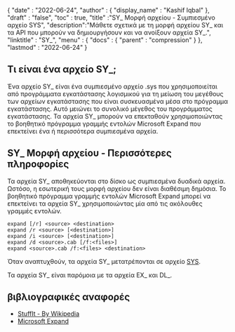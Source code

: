 {
  "date" : "2022-06-24",
  "author" : {
    "display_name" : "Kashif Iqbal"
},
  "draft" : "false",
  "toc" : true,
  "title" :"SY_ Μορφή αρχείου - Συμπιεσμένο αρχείο SYS",
  "description":"Μάθετε σχετικά με τη μορφή αρχείου SY_ και τα API που μπορούν να δημιουργήσουν και να ανοίξουν αρχεία SY_.",
  "linktitle" : "SY_",
  "menu" : {
    "docs" : {
      "parent" : "compression"
}
},
  "lastmod" : "2022-06-24"
}

## Τι είναι ένα αρχείο SY_;

Ένα αρχείο SY_ είναι ένα συμπιεσμένο αρχείο .sys που χρησιμοποιείται από προγράμματα εγκατάστασης λογισμικού για τη μείωση του μεγέθους των αρχείων εγκατάστασης που είναι συσκευασμένα μέσα στο πρόγραμμα εγκατάστασης. Αυτό μειώνει το συνολικό μέγεθος του προγράμματος εγκατάστασης. Τα αρχεία SY_ μπορούν να επεκταθούν χρησιμοποιώντας το βοηθητικό πρόγραμμα γραμμής εντολών Microsoft Expand που επεκτείνει ένα ή περισσότερα συμπιεσμένα αρχεία.

## SY_ Μορφή αρχείου - Περισσότερες πληροφορίες

Τα αρχεία SY_ αποθηκεύονται στο δίσκο ως συμπιεσμένα δυαδικά αρχεία. Ωστόσο, η εσωτερική τους μορφή αρχείου δεν είναι διαθέσιμη δημόσια. Το βοηθητικό πρόγραμμα γραμμής εντολών Microsoft Expand μπορεί να επεκτείνει τα αρχεία SY_ χρησιμοποιώντας μία από τις ακόλουθες γραμμές εντολών.

```
expand [/r] <source> <destination>
expand /r <source> [<destination>]
expand /i <source> [<destination>]
expand /d <source>.cab [/f:<files>]
expand <source>.cab /f:<files> <destination>
```
Όταν αναπτυχθούν, τα αρχεία SY_ μετατρέπονται σε αρχείο [SYS](https://docs.fileformat.com/system/sys/).

Τα αρχεία SY_ είναι παρόμοια με τα αρχεία EX_ και DL_.

## βιβλιογραφικές αναφορές

* [StuffIt - By Wikipedia](https://en.wikipedia.org/wiki/StuffIt)
* [Microsoft Expand](https://learn.microsoft.com/en-us/windows-server/administration/windows-commands/expand)


